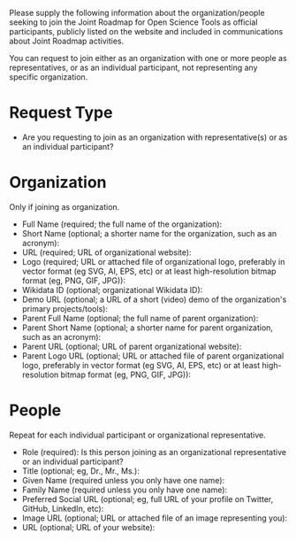 Please supply the following information about the organization/people seeking to join the Joint Roadmap for Open Science Tools as official participants, publicly listed on the website and included in communications about Joint Roadmap activities.

You can request to join either as an organization with one or more people as representatives, or as an individual participant, not representing any specific organization.

# Request Type
* Are you requesting to join as an organization with representative(s) or as an individual participant? 

# Organization
Only if joining as organization.
* Full Name (required; the full name of the organization): 
* Short Name (optional; a shorter name for the organization, such as an acronym): 
* URL (required; URL of organizational website): 
* Logo (required; URL or attached file of organizational logo, preferably in vector format (eg SVG, AI, EPS, etc) or at least high-resolution bitmap format (eg, PNG, GIF, JPG)): 
* Wikidata ID (optional; organizational Wikidata ID): 
* Demo URL (optional; a URL of a short (video) demo of the organization's primary projects/tools): 
* Parent Full Name (optional; the full name of parent organization): 
* Parent Short Name (optional; a shorter name for  parent organization, such as an acronym): 
* Parent URL (optional; URL of parent organizational website): 
* Parent Logo URL (optional; URL or attached file of parent organizational logo, preferably in vector format (eg SVG, AI, EPS, etc) or at least high-resolution bitmap format (eg, PNG, GIF, JPG)): 

# People
Repeat for each individual participant or organizational representative.
* Role (required): Is this person joining as an organizational representative or an individual participant? 
* Title (optional; eg, Dr., Mr., Ms.): 
* Given Name (required unless you only have one name): 
* Family Name (required unless you only have one name): 
* Preferred Social URL (optional; eg, full URL of your profile on Twitter, GitHub, LinkedIn, etc): 
* Image URL (optional; URL or attached file of an image representing you): 
* URL (optional; URL of your website): 

